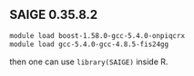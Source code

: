 ## SAIGE 0.35.8.2

```bash
module load boost-1.58.0-gcc-5.4.0-onpiqcrx
module load gcc-5.4.0-gcc-4.8.5-fis24gg
```
then one can use `library(SAIGE)` inside R.

